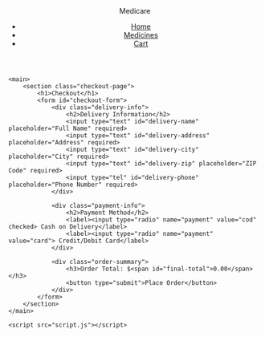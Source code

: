 <!DOCTYPE html>
<html lang="en">
<head>
    <meta charset="UTF-8">
    <meta name="viewport" content="width=device-width, initial-scale=1.0">
    <title>Checkout - MediCare</title>
    <link rel="stylesheet" href="styles.css">
</head>
<body>
    <header>
        <nav>
            <div class="logo">Medicare</div>
            <ul class="nav-links">
                <li><a href="index.html">Home</a></li>
                <li><a href="medicines.html">Medicines</a></li>
                <li><a href="cart.html">Cart</a></li>
            </ul>
        </nav>
    </header>

    <main>
        <section class="checkout-page">
            <h1>Checkout</h1>
            <form id="checkout-form">
                <div class="delivery-info">
                    <h2>Delivery Information</h2>
                    <input type="text" id="delivery-name" placeholder="Full Name" required>
                    <input type="text" id="delivery-address" placeholder="Address" required>
                    <input type="text" id="delivery-city" placeholder="City" required>
                    <input type="text" id="delivery-zip" placeholder="ZIP Code" required>
                    <input type="tel" id="delivery-phone" placeholder="Phone Number" required>
                </div>
                
                <div class="payment-info">
                    <h2>Payment Method</h2>
                    <label><input type="radio" name="payment" value="cod" checked> Cash on Delivery</label>
                    <label><input type="radio" name="payment" value="card"> Credit/Debit Card</label>
                </div>
                
                <div class="order-summary">
                    <h3>Order Total: $<span id="final-total">0.00</span></h3>
                    <button type="submit">Place Order</button>
                </div>
            </form>
        </section>
    </main>

    <script src="script.js"></script>
</body>
</html>

